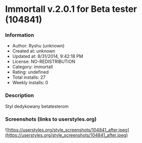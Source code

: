 # Immortall v.2.0.1 for Beta tester (104841)

### Information
- Author: Ryshu (unknown)
- Created at: unknown
- Updated at: 8/31/2014, 9:42:18 PM
- License: NO-REDISTRIBUTION
- Category: immortall
- Rating: undefined
- Total installs: 27
- Weekly installs: 0


### Description
Styl dedykowany betatesterom


### Screenshots (links to userstyles.org)
![https://userstyles.org/style_screenshots/104841_after.jpeg](https://userstyles.org/style_screenshots/104841_after.jpeg)


